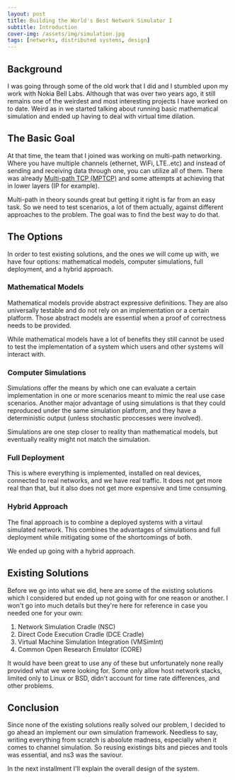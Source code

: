 ```yaml
---
layout: post
title: Building the World's Best Network Simulator I
subtitle: Introduction
cover-img: /assets/img/simulation.jpg
tags: [networks, distributed systems, design]
---
```


## Background
I was going through some of the old work that I did and I stumbled upon my work
with Nokia Bell Labs. Although that was over two years ago, it still remains one
of the weirdest and most interesting projects I have worked on to date. Weird as
in we started talking about running basic mathematical simulation and ended up
having to deal with virtual time dilation.

## The Basic Goal
At that time, the team that I joined was working on multi-path networking. Where
you have multiple channels (ethernet, WiFi, LTE..etc) and instead of sending and
receiving data through one, you can utilize all of them. There
was already [Multi-path TCP (MPTCP)](https://en.wikipedia.org/wiki/Multipath_TCP) and some attempts at achieving that in lower layers (IP for example).

Multi-path in theory sounds great but getting it right is far from an easy task.
So we need to test scenarios, a lot of them actually, against different approaches
to the problem. The goal was to find the best way to do that.

## The Options
In order to test existing solutions, and the ones we will come up with, we have
four options: mathematical models, computer simulations, full deployment, and a
hybrid approach.

### Mathematical Models
Mathematical models provide abstract expressive definitions. They are also
universally testable and do not rely on an implementation or a certain platform.
Those abstract models are essential when a proof of correctness needs to be
provided.

While mathematical models have a lot of benefits they still cannot be used to
test the implementation of a system which users and other systems will interact
with.

### Computer Simulations
Simulations offer the means by which one can evaluate a certain implementation in
one or more scenarios meant to mimic the real use case scenarios. Another major
advantage of using simulations is that they could reproduced under the same
simulation platform, and they have a deterministic output (unless stochastic
proccesses were involved).

Simulations are one step closer to reality than mathematical models, but eventually
reality might not match the simulation.

### Full Deployment
This is where everything is implemented, installed on real devices, connected to
real networks, and we have real traffic. It does not get more real than that, but
it also does not get more expensive and time consuming.

### Hybrid Approach
The final approach is to combine a deployed systems with a virtaul simulated
network. This combines the advantages of simulations and full deployment while
mitigating some of the shortcomings of both.

We ended up going with a hybrid approach.

## Existing Solutions
Before we go into what we did, here are some of the existing solutions which I
considered but ended up not going with for one reason or another. I won't go into
much details but they're here for reference in case you needed one for your own:
1. Network Simulation Cradle (NSC)
2. Direct Code Execution Cradle (DCE Cradle)
3. Virtual Machine Simulation Integration (VMSimInt)
4. Common Open Research Emulator (CORE)

It would have been great to use any of these but unfortunately none really provided
what we were looking for. Some only allow host network stacks, limited only to
Linux or BSD, didn't account for time rate differences, and other problems.

## Conclusion
Since none of the existing solutions really solved our problem, I decided to go
ahead an implement our own simulation framework. Needless to say, writing everything
from scratch is absolute madness, especially when it comes to channel simulation.
So reusing existings bits and pieces and tools was essential, and ns3 was the
saviour.

In the next installment I'll explain the overall design of the system.
